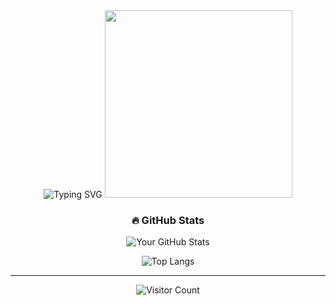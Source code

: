 <!-- Animated Header with Gradient Text -->
<div align="center">
  <img src="https://readme-typing-svg.demolab.com?font=Fira+Code&size=30&duration=3000&pause=1000&color=39FF14&center=true&vCenter=true&width=435&lines=Hi,+I'm+Deep+Banik..;Python+Developer!;Open+Source+Contributor." alt="Typing SVG" />
  
  <!-- Animated GIF -->
  <img src="https://media.giphy.com/media/qgQUggAC3Pfv687qPC/giphy.gif" width="300"/>
</div>

<!-- GitHub Stats with Glow Animation -->
<h3 align="center">🔥 GitHub Stats</h3>
<div align="center">
  
  ![Your GitHub Stats](https://github-readme-stats.vercel.app/api?username=deep017i&show_icons=true&theme=radical&count_private=true&include_all_commits=true&line_height=24)
  
  ![Top Langs](https://github-readme-stats.vercel.app/api/top-langs/?username=deep017i&layout=compact&theme=radical&langs_count=8)
  
---
  
  ![Visitor Count](https://komarev.com/ghpvc/?username=deep017i&color=blueviolet&style=flat-square)
